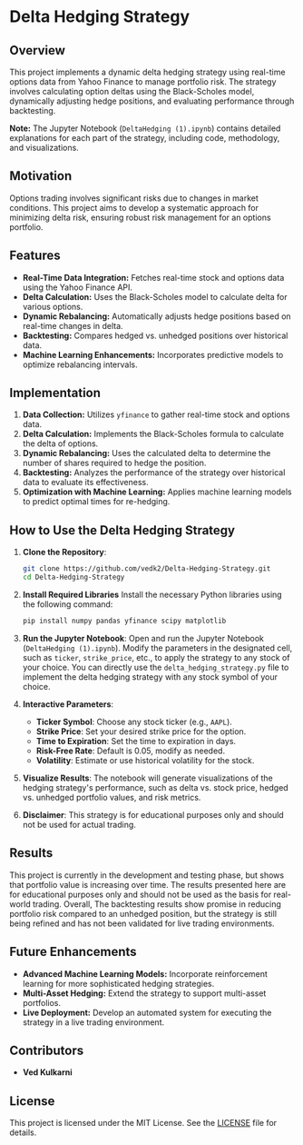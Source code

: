 # Delta Hedging Strategy

## Overview
This project implements a dynamic delta hedging strategy using real-time options data from Yahoo Finance to manage portfolio risk. The strategy involves calculating option deltas using the Black-Scholes model, dynamically adjusting hedge positions, and evaluating performance through backtesting.

**Note:** The Jupyter Notebook (`DeltaHedging (1).ipynb`) contains detailed explanations for each part of the strategy, including code, methodology, and visualizations.

## Motivation
Options trading involves significant risks due to changes in market conditions. This project aims to develop a systematic approach for minimizing delta risk, ensuring robust risk management for an options portfolio.

## Features
- **Real-Time Data Integration:** Fetches real-time stock and options data using the Yahoo Finance API.
- **Delta Calculation:** Uses the Black-Scholes model to calculate delta for various options.
- **Dynamic Rebalancing:** Automatically adjusts hedge positions based on real-time changes in delta.
- **Backtesting:** Compares hedged vs. unhedged positions over historical data.
- **Machine Learning Enhancements:** Incorporates predictive models to optimize rebalancing intervals.

## Implementation
1. **Data Collection:** Utilizes `yfinance` to gather real-time stock and options data.
2. **Delta Calculation:** Implements the Black-Scholes formula to calculate the delta of options.
3. **Dynamic Rebalancing:** Uses the calculated delta to determine the number of shares required to hedge the position.
4. **Backtesting:** Analyzes the performance of the strategy over historical data to evaluate its effectiveness.
5. **Optimization with Machine Learning:** Applies machine learning models to predict optimal times for re-hedging.


## How to Use the Delta Hedging Strategy

1. **Clone the Repository**:
    ```bash
    git clone https://github.com/vedk2/Delta-Hedging-Strategy.git
    cd Delta-Hedging-Strategy
    ```



2. **Install Required Libraries**
     Install the necessary Python libraries using the following command:
     ```bash
    pip install numpy pandas yfinance scipy matplotlib
    ```

3. **Run the Jupyter Notebook**:
    Open and run the Jupyter Notebook (`DeltaHedging (1).ipynb`). Modify the parameters in the designated cell, such as `ticker`, `strike_price`, etc., to apply the strategy to any stock of your choice. You can directly use the `delta_hedging_strategy.py` file to implement the delta hedging strategy with any stock symbol of your choice.

4. **Interactive Parameters**:
    - **Ticker Symbol**: Choose any stock ticker (e.g., `AAPL`).
    - **Strike Price**: Set your desired strike price for the option.
    - **Time to Expiration**: Set the time to expiration in days.
    - **Risk-Free Rate**: Default is 0.05, modify as needed.
    - **Volatility**: Estimate or use historical volatility for the stock.

5. **Visualize Results**:
    The notebook will generate visualizations of the hedging strategy's performance, such as delta vs. stock price, hedged vs. unhedged portfolio values, and risk metrics.

6. **Disclaimer**:
    This strategy is for educational purposes only and should not be used for actual trading.


## Results
This project is currently in the development and testing phase, but shows that portfolio value is increasing over time. The results presented here are for educational purposes only and should not be used as the basis for real-world trading. Overall, The backtesting results show promise in reducing portfolio risk compared to an unhedged position, but the strategy is still being refined and has not been validated for live trading environments.

## Future Enhancements
- **Advanced Machine Learning Models:** Incorporate reinforcement learning for more sophisticated hedging strategies.
- **Multi-Asset Hedging:** Extend the strategy to support multi-asset portfolios.
- **Live Deployment:** Develop an automated system for executing the strategy in a live trading environment.

## Contributors
- **Ved Kulkarni**

## License
This project is licensed under the MIT License. See the [LICENSE](LICENSE) file for details.
